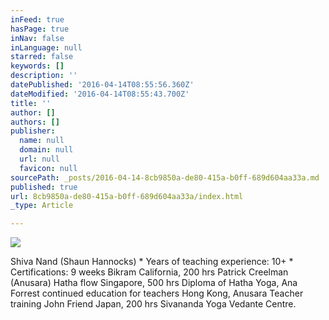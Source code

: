 ```yaml
---
inFeed: true
hasPage: true
inNav: false
inLanguage: null
starred: false
keywords: []
description: ''
datePublished: '2016-04-14T08:55:56.360Z'
dateModified: '2016-04-14T08:55:43.700Z'
title: ''
author: []
authors: []
publisher:
  name: null
  domain: null
  url: null
  favicon: null
sourcePath: _posts/2016-04-14-8cb9850a-de80-415a-b0ff-689d604aa33a.md
published: true
url: 8cb9850a-de80-415a-b0ff-689d604aa33a/index.html
_type: Article

---
```

![](https://the-grid-user-content.s3-us-west-2.amazonaws.com/c0738f0f-c5cc-4c57-954f-4bee24fed5f1.jpg)

Shiva Nand (Shaun Hannocks) \* Years of teaching experience: 10+ \* Certifications: 9 weeks Bikram California, 200 hrs Patrick Creelman (Anusara) Hatha flow Singapore, 500 hrs Diploma of Hatha Yoga, Ana Forrest continued education for teachers Hong Kong, Anusara Teacher training John Friend Japan, 200 hrs Sivananda Yoga Vedante Centre.